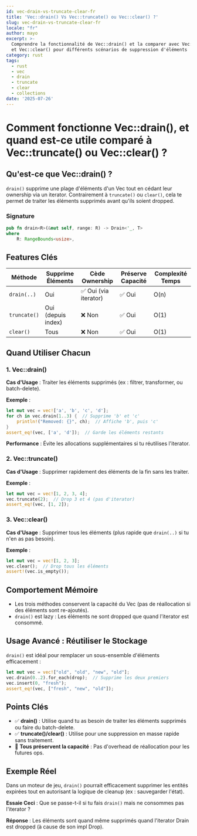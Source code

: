 ```yaml
---
id: vec-drain-vs-truncate-clear-fr
title: 'Vec::drain() Vs Vec::truncate() ou Vec::clear() ?'
slug: vec-drain-vs-truncate-clear-fr
locale: "fr"
author: mayo
excerpt: >-
  Comprendre la fonctionnalité de Vec::drain() et la comparer avec Vec::truncate()
  et Vec::clear() pour différents scénarios de suppression d'éléments
category: rust
tags:
  - rust
  - vec
  - drain
  - truncate
  - clear
  - collections
date: '2025-07-26'
---
```


# Comment fonctionne Vec::drain(), et quand est-ce utile comparé à Vec::truncate() ou Vec::clear() ?

## Qu'est-ce que Vec::drain() ?

`drain()` supprime une plage d'éléments d'un Vec tout en cédant leur ownership via un iterator. Contrairement à `truncate()` ou `clear()`, cela te permet de traiter les éléments supprimés avant qu'ils soient dropped.

### Signature
```rust
pub fn drain<R>(&mut self, range: R) -> Drain<'_, T>
where
    R: RangeBounds<usize>,
```

## Features Clés

| Méthode | Supprime Éléments | Cède Ownership | Préserve Capacité | Complexité Temps |
|---------|-------------------|----------------|-------------------|------------------|
| `drain(..)` | Oui | ✅ Oui (via iterator) | ✅ Oui | O(n) |
| `truncate()` | Oui (depuis index) | ❌ Non | ✅ Oui | O(1) |
| `clear()` | Tous | ❌ Non | ✅ Oui | O(1) |

## Quand Utiliser Chacun

### 1. Vec::drain()

**Cas d'Usage** : Traiter les éléments supprimés (ex : filtrer, transformer, ou batch-delete).

**Exemple** :
```rust
let mut vec = vec!['a', 'b', 'c', 'd'];
for ch in vec.drain(1..3) {  // Supprime 'b' et 'c'
    println!("Removed: {}", ch);  // Affiche 'b', puis 'c'
}
assert_eq!(vec, ['a', 'd']);  // Garde les éléments restants
```

**Performance** : Évite les allocations supplémentaires si tu réutilises l'iterator.

### 2. Vec::truncate()

**Cas d'Usage** : Supprimer rapidement des éléments de la fin sans les traiter.

**Exemple** :
```rust
let mut vec = vec![1, 2, 3, 4];
vec.truncate(2);  // Drop 3 et 4 (pas d'iterator)
assert_eq!(vec, [1, 2]);
```

### 3. Vec::clear()

**Cas d'Usage** : Supprimer tous les éléments (plus rapide que `drain(..)` si tu n'en as pas besoin).

**Exemple** :
```rust
let mut vec = vec![1, 2, 3];
vec.clear();  // Drop tous les éléments
assert!(vec.is_empty());
```

## Comportement Mémoire

- Les trois méthodes conservent la capacité du Vec (pas de réallocation si des éléments sont re-ajoutés).
- `drain()` est lazy : Les éléments ne sont dropped que quand l'iterator est consommé.

## Usage Avancé : Réutiliser le Stockage

`drain()` est idéal pour remplacer un sous-ensemble d'éléments efficacement :

```rust
let mut vec = vec!["old", "old", "new", "old"];
vec.drain(0..2).for_each(drop);  // Supprime les deux premiers
vec.insert(0, "fresh");
assert_eq!(vec, ["fresh", "new", "old"]);
```

## Points Clés

- ✅ **drain()** : Utilise quand tu as besoin de traiter les éléments supprimés ou faire du batch-delete.
- ✅ **truncate()/clear()** : Utilise pour une suppression en masse rapide sans traitement.
- 🚀 **Tous préservent la capacité** : Pas d'overhead de réallocation pour les futures ops.

## Exemple Réel

Dans un moteur de jeu, `drain()` pourrait efficacement supprimer les entités expirées tout en autorisant la logique de cleanup (ex : sauvegarder l'état).

**Essaie Ceci** : Que se passe-t-il si tu fais `drain()` mais ne consommes pas l'iterator ?

**Réponse** : Les éléments sont quand même supprimés quand l'iterator Drain est dropped (à cause de son impl Drop).